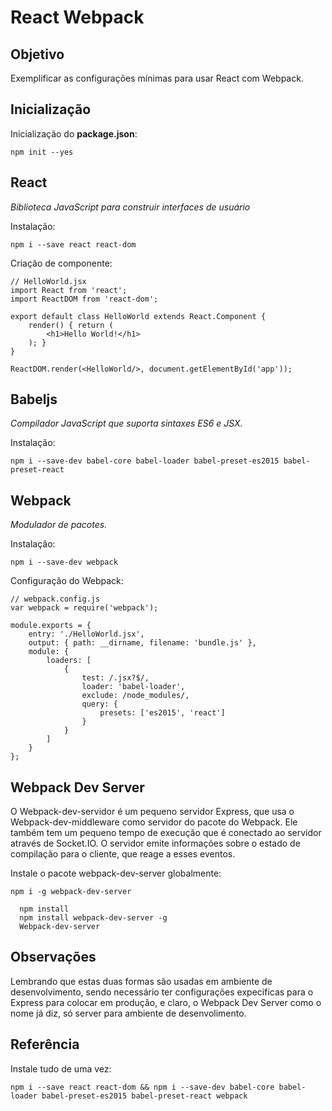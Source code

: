 # React Webpack

## Objetivo

Exemplificar as configurações mínimas para usar React com Webpack.

## Inicialização

Inicialização do **package.json**:

`npm init --yes`

## React

*Biblioteca JavaScript para construir interfaces de usuário*

Instalação:

`npm i --save react react-dom`

Criação de componente:

```
// HelloWorld.jsx
import React from 'react';
import ReactDOM from 'react-dom';

export default class HelloWorld extends React.Component {
    render() { return (
        <h1>Hello World!</h1>
    ); }
}

ReactDOM.render(<HelloWorld/>, document.getElementById('app'));
```

## Babeljs

*Compilador JavaScript que suporta sintaxes ES6 e JSX.*

Instalação:

`npm i --save-dev babel-core babel-loader babel-preset-es2015 babel-preset-react`

## Webpack

*Modulador de pacotes.*

Instalação:

`npm i --save-dev webpack`

Configuração do Webpack:

```
// webpack.config.js
var webpack = require('webpack');

module.exports = {
    entry: './HelloWorld.jsx',
    output: { path: __dirname, filename: 'bundle.js' },
    module: {
        loaders: [
            {
                test: /.jsx?$/,
                loader: 'babel-loader',
                exclude: /node_modules/,
                query: {
                    presets: ['es2015', 'react']
                }
            }
        ]
    }
};
```

## Webpack Dev Server

O Webpack-dev-servidor é um pequeno servidor Express, que usa o Webpack-dev-middleware como servidor do pacote do Webpack. Ele também tem um pequeno tempo de execução que é conectado ao servidor através de Socket.IO. O servidor emite informações sobre o estado de compilação para o cliente, que reage a esses eventos.

Instale o pacote webpack-dev-server globalmente:

`npm i -g webpack-dev-server`

```
  npm install
  npm install webpack-dev-server -g
  Webpack-dev-server
```

## Observações

Lembrando que estas duas formas são usadas em ambiente de desenvolvimento, sendo necessário ter configurações expecificas para o Express para colocar em produção, e claro, o Webpack Dev Server como o nome já diz, só server para ambiente de desenvolimento.

## Referência

Instale tudo de uma vez:

`npm i --save react react-dom && npm i --save-dev babel-core babel-loader babel-preset-es2015 babel-preset-react webpack`
